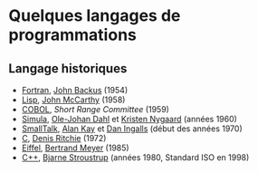 # Quelques langages de programmations

## Langage historiques

* [Fortran](https://fr.wikipedia.org/wiki/Fortran), [John Backus](https://fr.wikipedia.org/wiki/John_Backus) (1954)
* [Lisp](https://fr.wikipedia.org/wiki/Lisp), [John McCarthy](https://fr.wikipedia.org/wiki/John_McCarthy) (1958)
* [COBOL](https://fr.wikipedia.org/wiki/COBOL), *Short Range Committee* (1959)
* [Simula](http://en.wikipedia.org/wiki/Simula), [Ole-Johan Dahl](http://heim.ifi.uio.no/~olejohan/) et [Kristen Nygaard](http://heim.ifi.uio.no/~kristen/) (années 1960)
* [SmallTalk](http://www.smalltalk.org/), [Alan Kay](http://en.wikipedia.org/wiki/Alan_Kay) et [Dan Ingalls](http://en.wikipedia.org/wiki/Dan_Ingalls) (début des années 1970)
* [C](https://fr.wikipedia.org/wiki/C_(langage)), [Denis Ritchie](https://fr.wikipedia.org/wiki/Dennis_Ritchie) (1972)
* [Eiffel](http://en.wikipedia.org/wiki/Eiffel_(programming_language)), [Bertrand Meyer](http://se.ethz.ch/~meyer/) (1985)
* [C++](http://en.wikipedia.org/wiki/C\%2B\%2B), [Bjarne Stroustrup](http://www.research.att.com/~bs/homepage.html) (années 1980, Standard ISO en 1998)